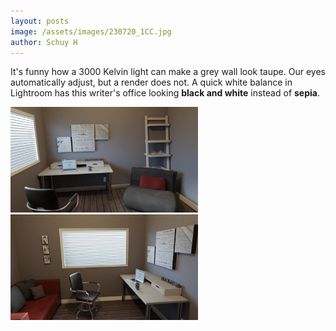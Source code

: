 ```yaml
--- 
layout: posts
image: /assets/images/230720_1CC.jpg
author: Schuy H
---
```


It's funny how a 3000 Kelvin light can make a grey wall look taupe. Our eyes automatically adjust, but a render does not. A quick white balance in Lightroom has this writer's office looking **black and white** instead of **sepia**. 

<div>
    <img class ="secondaryImg" src="/assets/images/230720_2CC.jpg" style="max-width: 300px;">
    &nbsp;
    <img class="secondaryImg" src="/assets/images/230720_3CC.jpg" style="max-width: 300px;">
</div>